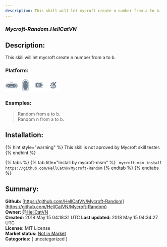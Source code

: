 ```yaml
---
description: This skill will let mycroft create n number from a to b.
---
```


### _Mycroft-Random.HellCatVN_  
## Description:  
This skill will let mycroft create n number from a to b.  
  
### Platform:  
 ![Mark I](../.gitbook/assets/mark-1-icon.png)  ![Mark II](../.gitbook/assets/mark-2-icon.png)  ![Picroft](../.gitbook/assets/picroft-icon.png)  ![plasmoid](../.gitbook/assets/kde.png)   
### Examples:  
> Random from a to b.  
> Random n from a to b.  
  
## Installation:  
{% hint style="warning" %}
This skill is not aproved by Mycroft skill tester.
{% endhint %}
    
{% tabs %}
{% tab title="Install by mycroft-msm" %}
``` mycroft-msm install https://github.com/HellCatVN/Mycroft-Random```
{% endtab %}
  {% endtabs %}
    
## Summary:  
**Github:** [https://github.com/HellCatVN/Mycroft-Random](https://github.com/HellCatVN/Mycroft-Random)  
**Owner:** [@HellCatVN](https://github.com/HellCatVN)  
**Created:** 2018 May 15 04:18:31 UTC  **Last updated:** 2018 May 15 04:34:27 UTC  
**License:** MIT License  
**Market status:** [Not in Market](https://market.mycroft.ai/skill/)  
**Categories:** [ uncategorized ]   
